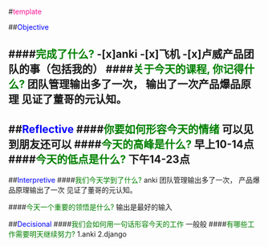 #<font color=deeppink>template</font>

##<font color=blue>Objective</font>

####<font color=green>完成了什么?</font>
-[x]anki
-[x]飞机
-[x]卢威产品团队的事（包括我的）
####<font color=green>关于今天的课程, 你记得什么?</font>
团队管理输出多了一次，
输出了一次产品爆品原理
见证了董哥的元认知。
---
##<font color=blue>Reflective</font>
####<font color=green>你要如何形容今天的情绪</font>
可以见到朋友还可以
####<font color=green>今天的高峰是什么?</font>
早上10-14点
####<font color=green>今天的低点是什么?</font>
下午14-23点
---
##<font color=blue>Interpretive</font>
####<font color=green>我们今天学到了什么?</font>
anki
团队管理输出多了一次，
产品爆品原理输出了一次
见证了董哥的元认知。

####<font color=green>今天一个重要的领悟是什么?</font>
输出是最好的输入

##<font color=blue>Decisional</font>
####<font color=green>我们会如何用一句话形容今天的工作</font>
一般般
####<font color=green>有哪些工作需要明天继续努力?</font>
1.anki
2.django
